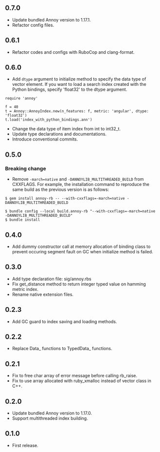## 0.7.0

- Update bundled Annoy version to 1.17.1.
- Refactor config files.

## 0.6.1

- Refactor codes and configs with RuboCop and clang-format.

## 0.6.0
- Add `dtype` argument to initialize method to specify the data type of vector element.
If you want to load a search index created with the Python bindings, specify 'float32' to the dtype argument.

```
require 'annoy'

f = 40
t = Annoy::AnnoyIndex.new(n_features: f, metric: 'angular', dtype: 'float32')
t.load('index_with_python_bindings.ann')
```

- Change the data type of item index from int to int32_t.
- Update type declarations and documentations.
- Introduce conventional commits.

## 0.5.0
### Breaking change
- Remove `-march=native` and `-DANNOYLIB_MULTITHREADED_BUILD` from CXXFLAGS.
For example, the installation command to reproduce the same build as the previous version is as follows:

```
$ gem install annoy-rb -- --with-cxxflags=-march=native -DANNOYLIB_MULTITHREADED_BUILD
```

```
$ bundle config --local build.annoy-rb "--with-cxxflags=-march=native -DANNOYLIB_MULTITHREADED_BUILD"
$ bundle install
```

## 0.4.0
- Add dummy constructor call at memory allocation of binding class to prevent occuring segment fault on GC when initialize method is failed.

## 0.3.0
- Add type declaration file: sig/annoy.rbs
- Fix get_distance method to return integer typed value on hamming metric index.
- Rename native extension files.

## 0.2.3
- Add GC guard to index saving and loading methods.

## 0.2.2
- Replace Data_ functions to TypedData_ functions.

## 0.2.1
- Fix to free char array of error message before calling rb_raise.
- Fix to use array allocated with ruby_xmalloc instead of vector class in C++.

## 0.2.0
- Update bundled Annoy version to 1.17.0.
- Support multithreaded index building.

## 0.1.0
- First release.
